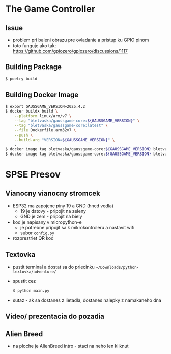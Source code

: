 # The Game Controller

## Issue

* problem pri baleni obrazu pre ovladanie a pristup ku GPIO pinom
* toto funguje ako tak: https://github.com/gpiozero/gpiozero/discussions/1117


## Building Package

```bash
$ poetry build
```


## Building Docker Image

```bash
$ export GAUSSGAME_VERSION=2025.4.2
$ docker buildx build \
    --platform linux/arm/v7 \
    --tag "bletvaska/gaussgame-core:${GAUSSGAME_VERSION}" \
    --tag "bletvaska/gaussgame-core:latest" \
    --file Dockerfile.arm32v7 \
    --push \
    --build-arg "VERSION=${GAUSSGAME_VERSION}" \
    .
$ docker image tag bletvaska/gaussgame-core:${GAUSSGAME_VERSION} bletvaska/gaussgame-core:2025 
$ docker image tag bletvaska/gaussgame-core:${GAUSSGAME_VERSION} bletvaska/gaussgame-core:2025.4
```


# SPSE Presov

## Vianocny vianocny stromcek

* ESP32 ma zapojene piny 19 a GND (hned vedla)
    * 19 je datovy - pripojit na zeleny
    * GND je zem - pripojit na biely
* kod je napisany v micropython-e
    * je potrebne pripojit sa k mikrokontroleru a nastavit wifi
    * subor `config.py`
* rozprestriet QR kod


## Textovka

* pustit terminal a dostat sa do priecinku `~/Downloads/python-textovka/adventure/`
* spustit cez

    ```bash
    $ python main.py
    ```
* sutaz - ak sa dostanes z lietadla, dostanes nalepky z namakaneho dna


## Video/ prezentacia do pozadia


## Alien Breed

* na ploche je AlienBreed intro - staci na neho len kliknut
